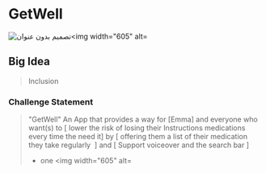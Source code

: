 # GetWell
![تصميم بدون عنوان<img width="605" alt=](https://user-images.githubusercontent.com/116816097/212477467-08ad4626-729d-443b-bce2-ac498c725459.png)


## Big Idea
> Inclusion
### Challenge Statement
> "GetWell" An App that  provides a way for [Emma] and everyone who want(s) to [ lower the risk of losing their Instructions medications every time the need it] by [ offering them a list of their medication they take regularly  ] and [ Support voiceover and the search bar ]
> - one 
<img width="605" alt=
